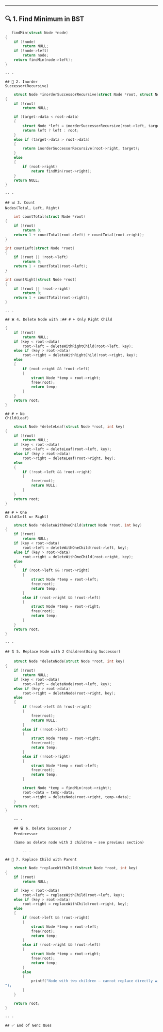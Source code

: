 

-- -

   ## 🔍 1. Find Minimum in BST

```c struct Node *
   findMin(struct Node *node)
{
    if (!node)
        return NULL;
    if (!node->left)
        return node;
    return findMin(node->left);
}
```

    -- -

    ## 🔁 2. Inorder
    Successor(Recursive)

```c
    struct Node *inorderSuccessorRecursive(struct Node *root, struct Node *target)
{
    if (!root)
        return NULL;

    if (target->data < root->data)
    {
        struct Node *left = inorderSuccessorRecursive(root->left, target);
        return left ? left : root;
    }
    else if (target->data > root->data)
    {
        return inorderSuccessorRecursive(root->right, target);
    }
    else
    {
        if (root->right)
            return findMin(root->right);
    }
    return NULL;
}
```

    -- -

    ## 📊 3. Count
    Nodes(Total, Left, Right)

```c
    int countTotal(struct Node *root)
{
    if (!root)
        return 0;
    return 1 + countTotal(root->left) + countTotal(root->right);
}

int countLeft(struct Node *root)
{
    if (!root || !root->left)
        return 0;
    return 1 + countTotal(root->left);
}

int countRight(struct Node *root)
{
    if (!root || !root->right)
        return 0;
    return 1 + countTotal(root->right);
}
```

    -- -

    ## ❌ 4. Delete Node with :## # ➤ Only Right Child
```c struct Node *deleteWithRightChild(struct Node *root, int key)
{
    if (!root)
        return NULL;
    if (key < root->data)
        root->left = deleteWithRightChild(root->left, key);
    else if (key > root->data)
        root->right = deleteWithRightChild(root->right, key);
    else
    {
        if (root->right && !root->left)
        {
            struct Node *temp = root->right;
            free(root);
            return temp;
        }
    }
    return root;
}
```

    ## # ➤ No
    Child(Leaf)

```c
    struct Node *deleteLeaf(struct Node *root, int key)
{
    if (!root)
        return NULL;
    if (key < root->data)
        root->left = deleteLeaf(root->left, key);
    else if (key > root->data)
        root->right = deleteLeaf(root->right, key);
    else
    {
        if (!root->left && !root->right)
        {
            free(root);
            return NULL;
        }
    }
    return root;
}
```

    ## # ➤ One
    Child(Left or Right)

```c
    struct Node *deleteWithOneChild(struct Node *root, int key)
{
    if (!root)
        return NULL;
    if (key < root->data)
        root->left = deleteWithOneChild(root->left, key);
    else if (key > root->data)
        root->right = deleteWithOneChild(root->right, key);
    else
    {
        if (root->left && !root->right)
        {
            struct Node *temp = root->left;
            free(root);
            return temp;
        }
        else if (root->right && !root->left)
        {
            struct Node *temp = root->right;
            free(root);
            return temp;
        }
    }
    return root;
}
```

    -- -

    ## 🔃 5. Replace Node with 2 Children(Using Successor)

```c
    struct Node *deleteNode(struct Node *root, int key)
{
    if (!root)
        return NULL;
    if (key < root->data)
        root->left = deleteNode(root->left, key);
    else if (key > root->data)
        root->right = deleteNode(root->right, key);
    else
    {
        if (!root->left && !root->right)
        {
            free(root);
            return NULL;
        }
        else if (!root->left)
        {
            struct Node *temp = root->right;
            free(root);
            return temp;
        }
        else if (!root->right)
        {
            struct Node *temp = root->left;
            free(root);
            return temp;
        }

        struct Node *temp = findMin(root->right);
        root->data = temp->data;
        root->right = deleteNode(root->right, temp->data);
    }
    return root;
}
```

        -- -

        ## 🗑️ 6. Delete Successor /
        Predecessor

        (Same as delete node with 2 children — see previous section)

            -- -

    ## 🔁 7. Replace Child with Parent

```c
    struct Node *replaceWithChild(struct Node *root, int key)
{
    if (!root)
        return NULL;

    if (key < root->data)
        root->left = replaceWithChild(root->left, key);
    else if (key > root->data)
        root->right = replaceWithChild(root->right, key);
    else
    {
        if (root->left && !root->right)
        {
            struct Node *temp = root->left;
            free(root);
            return temp;
        }
        else if (root->right && !root->left)
        {
            struct Node *temp = root->right;
            free(root);
            return temp;
        }
        else
        {
            printf("Node with two children — cannot replace directly with one child.
");
        }
    }

    return root;
}
```

    -- -

    ## ✅ End of Genc Ques
